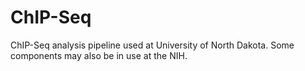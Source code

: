 # ChIP-Seq
ChIP-Seq analysis pipeline used at University of North Dakota.  Some components may also be in use at the NIH.
